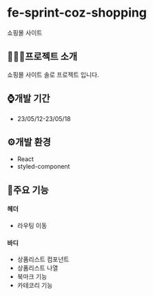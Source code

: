 # fe-sprint-coz-shopping

쇼핑몰 사이트

## 👩🏻‍💻프로젝트 소개

쇼핑몰 사이트 솔로 프로젝트 입니다.

## ⌚️개발 기간

- 23/05/12-23/05/18

## ⚙️개발 환경

- React
- styled-component

## 📌주요 기능

#### 헤더

- 라우팅 이동

#### 바디

- 상품리스트 컴포넌트
- 상품리스트 나열
- 북마크 기능
- 카테코리 기능
